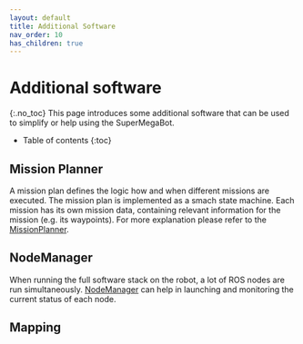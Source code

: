 ```yaml
---
layout: default
title: Additional Software
nav_order: 10
has_children: true
---
```


# Additional software
{:.no_toc}
This page introduces some additional software that can be used to simplify or help using the SuperMegaBot.

* Table of contents
{:toc}

## Mission Planner
A mission plan defines the logic how and when different missions are executed. The mission plan is implemented as a smach state machine. Each mission has its own mission data, containing relevant information for the mission (e.g. its waypoints). For more explanation please refer to the [MissionPlanner](https://github.com/ETHZ-RobotX/smb_mission_planner).


## NodeManager
When running the full software stack on the robot, a lot of ROS nodes are run simultaneously. [NodeManager](HowToUseNodeManager.md) can help in launching and monitoring the current status of each node.

## Mapping